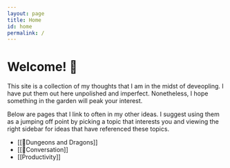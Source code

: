 ```yaml
---
layout: page
title: Home
id: home
permalink: /
---
```


# Welcome! 🌱

This site is a collection of my thoughts that I am in the midst of deveopling. I have put them out here unpolished and imperfect. Nonetheless, I hope something in the garden will peak your interest. 

Below are pages that I link to often in my other ideas.  I suggest using them as a jumping off point by picking a topic that interests you and viewing the right sidebar for ideas that have referenced these topics. 

- [[🌳Dungeons and Dragons]]
- [[🌳Conversation]]
- [[Productivity]] 